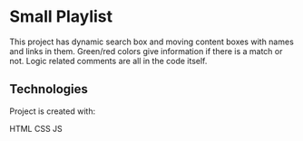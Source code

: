 # Small Playlist
This project has dynamic search box and moving content boxes with names and links in them. Green/red colors give information if there is a match or not.
Logic related comments are all in the code itself.

## Technologies
Project is created with:

HTML 
CSS
JS
